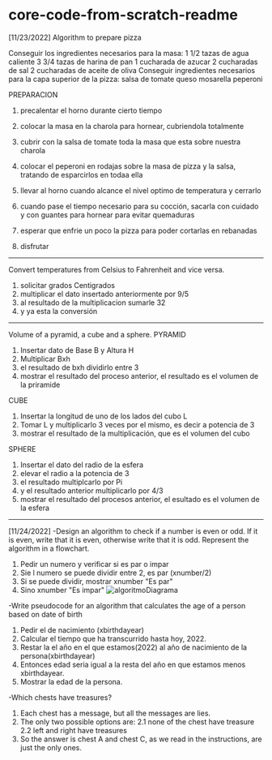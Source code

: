# core-code-from-scratch-readme
[11/23/2022]
Algorithm to prepare pizza

Conseguir los ingredientes necesarios para la masa:
1 1/2 tazas de agua caliente
3 3/4 tazas de harina de pan
1 cucharada de azucar
2 cucharadas de sal
2 cucharadas de aceite de oliva
Conseguir ingredientes necesarios para la capa superior de la pizza:
salsa de tomate
queso mosarella
peperoni

PREPARACION
1. precalentar el horno durante cierto tiempo
2. colocar la masa en la charola para hornear, cubriendola totalmente 
3. cubrir con la salsa de tomate toda la masa que esta sobre nuestra charola
4. colocar el peperoni en rodajas sobre la masa de pizza y la salsa, tratando de esparcirlos en todaa ella
5. llevar al horno cuando alcance el nivel optimo de temperatura y cerrarlo
6. cuando pase el tiempo necesario para su cocción, sacarla con cuidado y con guantes para hornear para evitar quemaduras
7. esperar que enfrie un poco la pizza para poder cortarlas en rebanadas

8. disfrutar

------------------------------------
Convert temperatures from Celsius to Fahrenheit and vice versa.

1. solicitar grados Centigrados
2. multiplicar el dato insertado anteriormente por 9/5
3. al resultado de la multiplicacion sumarle 32
4. y ya esta la conversión 

------------------------------------
Volume of a pyramid, a cube and a sphere.
PYRAMID
1. Insertar dato de Base B y Altura H
2. Multiplicar Bxh
3. el resultado de bxh dividirlo entre 3
4. mostrar el resultado del proceso anterior, el resultado es el volumen de la priramide

CUBE
1. Insertar la longitud de uno de los lados del cubo L
2. Tomar L y multiplicarlo 3 veces por el mismo, es decir a potencia de 3
3. mostrar el resultado de la multiplicación, que es el volumen del cubo

SPHERE
1. Insertar el dato del radio de la esfera
2. elevar el radio a la potencia de 3
3. el resultado multiplcarlo por Pi
4. y el resultado anterior multiplicarlo por 4/3
5. mostrar el resultado del procesos anterior, el esultado es el volumen de la esfera

--------------------------------------------------------
[11/24/2022]
-Design an algorithm to check if a number is even or odd. If it is even, write that it is even, otherwise write that it is odd. Represent the algorithm in a flowchart.

1. Pedir un numero y verificar si es par o impar
2. Sie l numero se puede dividir entre 2, es par (xnumber/2)
3. Si se puede dividir, mostrar xnumber "Es par"
4. Sino xnumber "Es impar"
![algoritmoDiagrama](https://user-images.githubusercontent.com/82097345/203882114-6042f3f3-523f-4d94-bf44-611901ed39a1.png)

-Write pseudocode for an algorithm that calculates the age of a person based on date of birth
1. Pedir el de nacimiento (xbirthdayear)
2. Calcular el tiempo que ha transcurrido hasta hoy, 2022.
3. Restar la el año en el que estamos(2022) al año de nacimiento de la persona(xbirthdayear)
4. Entonces edad seria igual a la resta del año en que estamos menos xbirthdayear.
5. Mostrar la edad de la persona.

-Which chests have treasures?
1. Each chest has a message, but all the messages are lies.
2. The only two possible options are:
2.1 none of the chest have treasure
2.2 left and right have treasures
3. So the answer is chest A and chest C, as we read in the instructions, are just the only ones.
